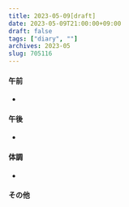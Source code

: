```yaml
---
title: 2023-05-09[draft]
date: 2023-05-09T21:00:00+09:00
draft: false
tags: ["diary", ""]
archives: 2023-05
slug: 705116
---
```

#### 午前
- 
#### 午後
- 
#### 体調
- 
#### その他